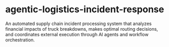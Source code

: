 # agentic-logistics-incident-response
 An automated supply chain incident processing system that analyzes financial impacts of truck breakdowns, makes optimal routing decisions, and coordinates external execution through AI agents and workflow orchestration.
